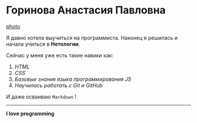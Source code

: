 # Горинова Анастасия Павловна

[photo](https://i.ibb.co/FhVRpry/DSC-4217.jpg)

Я давно хотела выучиться на программиста. Наконец я решилась и начала учиться в **Нетологии**.

Сейчас у меня уже есть такие навики как:

1. *HTML*
2. *CSS*
3. *Базовые знания языка программирования JS*
4. *Научилась работать с Git и GitHub*

И даже осваиваю `Markdown` !

---
**I love programming**